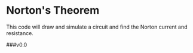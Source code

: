 # Norton's Theorem

This code will draw and simulate a circuit and find the Norton current and resistance.

###v0.0
